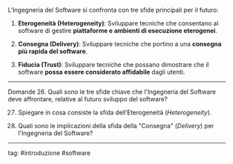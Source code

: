 L'Ingegneria del Software si confronta con tre sfide principali per il futuro:

1. **Eterogeneità (****Heterogeneity****)**: Sviluppare tecniche che consentano al software di gestire **piattaforme e ambienti di esecuzione eterogenei**.

2. **Consegna (****Delivery****)**: Sviluppare tecniche che portino a una **consegna più rapida del software**.

3. **Fiducia (****Trust****)**: Sviluppare tecniche che possano dimostrare che il software **possa essere considerato affidabile** dagli utenti.
---
Domande
26. Quali sono le tre sfide chiave che l'Ingegneria del Software deve affrontare, relative al futuro sviluppo del software?

27. Spiegare in cosa consiste la sfida dell’Eterogeneità (_Heterogeneity_).

28. Quali sono le implicazioni della sfida della "Consegna" (_Delivery_) per l'Ingegneria del Software?
---

tag:
#introduzione #software 